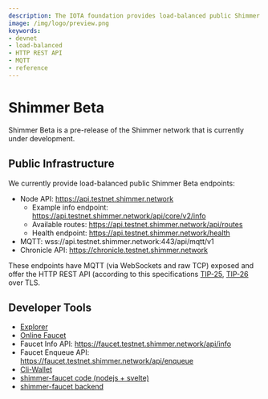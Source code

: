 ```yaml
---
description: The IOTA foundation provides load-balanced public Shimmer Beta endpoints, where MQTT and the HTTP REST API are enabled.
image: /img/logo/preview.png
keywords:
- devnet
- load-balanced
- HTTP REST API
- MQTT
- reference
---
```

# Shimmer Beta

Shimmer Beta is a pre-release of the Shimmer network that is currently under development.

## Public Infrastructure

We currently provide load-balanced public Shimmer Beta endpoints:

 - Node API: https://api.testnet.shimmer.network
   - Example info endpoint: https://api.testnet.shimmer.network/api/core/v2/info
   - Available routes: https://api.testnet.shimmer.network/api/routes
   - Health endpoint: https://api.testnet.shimmer.network/health
 - MQTT: wss://api.testnet.shimmer.network:443/api/mqtt/v1
 - Chronicle API: https://chronicle.testnet.shimmer.network

These endpoints have MQTT (via WebSockets and raw TCP) exposed and offer the HTTP REST API (according to this specifications [TIP-25](https://editor.swagger.io/?url=https://raw.githubusercontent.com/iotaledger/tips/main/tips/TIP-0025/core-rest-api.yaml), [TIP-26](https://editor.swagger.io/?url=https://raw.githubusercontent.com/iotaledger/tips/main/tips/TIP-0026/indexer-rest-api.yaml) over TLS.

## Developer Tools

- [Explorer](https://explorer.shimmer.network)
- [Online Faucet](https://faucet.testnet.shimmer.network)
- Faucet Info API: https://faucet.testnet.shimmer.network/api/info
- Faucet Enqueue API: https://faucet.testnet.shimmer.network/api/enqueue
- [Cli-Wallet](https://github.com/iotaledger/cli-wallet/tree/develop)
- [shimmer-faucet code (nodejs + svelte)](https://github.com/iotaledger/chrysalis-faucet/tree/hornet)
- [shimmer-faucet backend](https://github.com/iotaledger/inx-faucet)
